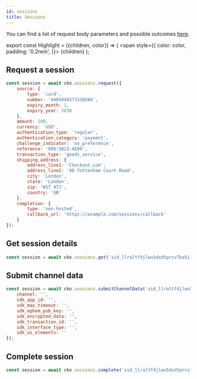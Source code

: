 ```yaml
---
id: sessions
title: Sessions
---
```


You can find a list of request body parameters and possible outcomes [here](https://api-reference.checkout.com/#tag/Reconciliation).

export const Highlight = ({children, color}) => (
<span
style={{
      color: color,
      padding: '0.2rem',
    }}>
{children}
</span>
);

## Request a session

```js
const session = await cko.sessions.request({
    source: {
        type: 'card',
        number: '4485040371536584',
        expiry_month: 1,
        expiry_year: 2030
    },
    amount: 100,
    currency: 'USD',
    authentication_type: 'regular',
    authentication_category: 'payment',
    challenge_indicator: 'no_preference',
    reference: 'ORD-5023-4E89',
    transaction_type: 'goods_service',
    shipping_address: {
        address_line1: 'Checkout.com',
        address_line2: '90 Tottenham Court Road',
        city: 'London',
        state: 'London',
        zip: 'W1T 4TJ',
        country: 'GB'
    },
    completion: {
        type: 'non-hosted',
        callback_url: 'https://example.com/sessions/callback'
    }
});
```

## Get session details

```js
const session = await cko.sessions.get('sid_llraltf4jlwu5dxdtprcv7ba5i');
```

## Submit channel data

```js
const session = await cko.sessions.submitChannelData('sid_llraltf4jlwu5dxdtprcv7ba5i', {
    channel: '',
    sdk_app_id: '',
    sdk_max_timeout: '',
    sdk_ephem_pub_key: '',
    sdk_encrypted_data: '',
    sdk_transaction_id: '',
    sdk_interface_type: '',
    sdk_ui_elements: ''
});
```

## Complete session

```js
const session = await cko.sessions.complete('sid_llraltf4jlwu5dxdtprcv7ba5i');
```
